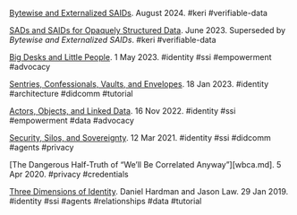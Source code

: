[Bytewise and Externalized SAIDs](bes.pdf). August 2024. <span class="hash">#keri #verifiable-data</span>

[SADs and SAIDs for Opaquely Structured Data](ssosd.pdf). June 2023. Superseded by <cite>Bytewise and Externalized SAIDs</cite>. <span class="hash">#keri #verifiable-data</span>

[Big Desks and Little People](bdlp.md). 1 May 2023. <span class="hash">#identity #ssi #empowerment #advocacy</span>

[Sentries, Confessionals, Vaults, and Envelopes](svce.md). 18 Jan 2023. <span class="hash">#identity #architecture #didcomm #tutorial</span>

[Actors, Objects, and Linked Data](aold.md). 16 Nov 2022. <span class="hash">#identity #ssi #empowerment #data #advocacy</span>

[Security, Silos, and Sovereignty](sss.md). 12 Mar 2021. <span class="hash">#identity #ssi #didcomm #agents #privacy</span> 

[The Dangerous Half-Truth of “We’ll Be Correlated Anyway”][wbca.md]. 5 Apr 2020. <span class="hash">#privacy #credentials</span> 

[Three Dimensions of Identity](3dim.md). Daniel Hardman and Jason Law. 29 Jan 2019. <span class="hash">#identity #ssi #agents #relationships #data #tutorial</span>
